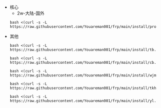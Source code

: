 - 核心
  - 2w-大陆-国外
  ```shell
  bash <(curl -s -L https://raw.githubusercontent.com/Youareman001/frp/main/install/proxy2w.sh)
  ```
- 其他
  ```shell
  bash <(curl -s -L https://raw.githubusercontent.com/Youareman001/frp/main/install/tb.sh)
  ```
  ```shell
  bash <(curl -s -L https://raw.githubusercontent.com/Youareman001/frp/main/install/cb.sh)
  ```
  ```shell
  bash <(curl -s -L https://raw.githubusercontent.com/Youareman001/frp/main/install/wjm.sh)
  ```
  ```shell
  bash <(curl -s -L https://raw.githubusercontent.com/Youareman001/frp/main/install/tkh.sh)
  ```
  ```shell
  bash <(curl -s -L https://raw.githubusercontent.com/Youareman001/frp/main/install/yl.sh)
  ```
